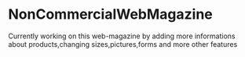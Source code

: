 # NonCommercialWebMagazine

Currently working on this web-magazine by adding more informations about products,changing sizes,pictures,forms and more other features
